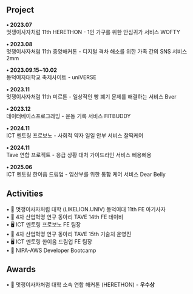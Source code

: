 ## Project

<b>• 2023.07</b> <br/>
멋쟁이사자처럼 11th HERETHON - 1인 가구를 위한 안심귀가 서비스 WOFTY

<b>• 2023.08</b> <br/>
멋쟁이사자처럼 11th 중앙해커톤 - 디지털 격차 해소를 위한 가족 간의 SNS 서비스 2mm

<b>• 2023.09.15~10.02</b> <br/>
동덕여자대학교 축제사이트 - uniVERSE

<b>• 2023.11</b> <br/>
멋쟁이사자처럼 11th 미르톤 - 일상적인 빵 폐기 문제를 해결하는 서비스 Bver

<b>• 2023.12</b> <br/>
데이터베이스프로그래밍 - 운동 기록 서비스 FITBUDDY

<b>• 2024.11</b> <br/>
ICT 멘토링 프로보노 - 사회적 약자 일일 안부 서비스 찰떡케어

<b>• 2024.11</b> <br/>
Tave 연합 프로젝트 - 응급 상황 대처 가이드라인 서비스 삐용삐용

<b>• 2025.06</b> <br/>
ICT 멘토링 한이음 드림업 - 임산부를 위한 통합 케어 서비스 Dear Belly


## Activities

• 🦁 멋쟁이사자처럼 대학 (LIKELION.UNIV) 동덕여대 11th FE 아기사자 <br/>
• 🌊 4차 산업혁명 연구 동아리 TAVE 14th FE 테이비 <br/>
• 🖥️ ICT 멘토링 프로보노 FE 팀장 <br/>
• 🌊 4차 산업혁명 연구 동아리 TAVE 15th 기술처 운영진 <br/>
• 🖥️ ICT 멘토링 한이음 드림업 FE 팀장 <br/>
• 🤖 NIPA-AWS Developer Bootcamp  <br/>

## Awards

• 🥈 멋쟁이사자처럼 대학 소속 연합 해커톤 (HERETHON) - <b>우수상</b>
